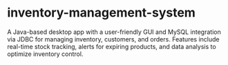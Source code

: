 # inventory-management-system
A Java-based desktop app with a user-friendly GUI and MySQL integration via JDBC for managing inventory, customers, and orders. Features include real-time stock tracking, alerts for expiring products, and data analysis to optimize inventory control.
